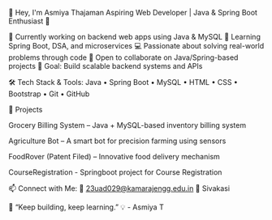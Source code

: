 👋 Hey, I'm Asmiya Thajaman
Aspiring Web Developer | Java & Spring Boot Enthusiast 🚀

🔭 Currently working on backend web apps using Java & MySQL
🌱 Learning Spring Boot, DSA, and microservices
💻 Passionate about solving real-world problems through code
🤝 Open to collaborate on Java/Spring-based projects
🎯 Goal: Build scalable backend systems and APIs

🛠️ Tech Stack & Tools:
Java • Spring Boot • MySQL • HTML • CSS • Bootstrap • Git • GitHub

📌 Projects

Grocery Billing System – Java + MySQL-based inventory billing system

Agriculture Bot – A smart bot for precision farming using sensors

FoodRover (Patent Filed) – Innovative food delivery mechanism

CourseRegistration - Springboot project for Course Registration

📫 Connect with Me:
📧 23uad029@kamarajengg.edu.in
📍 Sivakasi

💬 “Keep building, keep learning.” 💡 - Asmiya T

